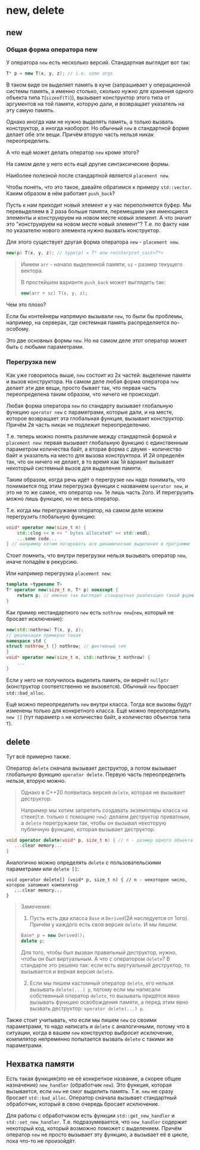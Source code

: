 # new, delete

## new

### Общая форма оператора new

У оператора ```new``` есть несколько версий. 
Стандартная выглядит вот так:
```cpp
T* p = new T(x, y, z); // i.e. some args
```

В таком виде он выделяет память в куче
(запрашивает у операционной системы память, а именно столько, 
сколько нужно для хранения одного объекта типа ```T```(```sizeof(T)```)), 
вызывает конструктор этого типа от аргументов на той памяти, 
которую дали, и возвращает указатель на эту самую память.

Однако иногда нам не нужно выделять память, а только вызвать конструктор, а иногда наоборот. 
Но обычный ```new``` в стандартной форме делает обе эти вещи. 
Причём вторую часть нельзя никак переопределить.

А что ещё может делать оператор ```new``` кроме этого?

На самом деле у него есть ещё другие синтаксические формы.

Наиболее полезной после стандартной является ```placement new```.

Чтобы понять, что это такое, давайте обратимся к примеру ```std::vector```.
Каким образом в нём работает ```push_back```? 

Пусть к нам приходит новый элемент и у нас переполняется буфер. 
Мы перевыделяем в 2 раза больше памяти, 
перемещаем уже имеющиеся элементы и конструируем на новом месте новый элемент. 
А что значит это "конструируем на новом месте новый элемент"? 
Т.е. по факту нам по указателю нового элемента нужно вызвать конструктор. 

Для этого существует другая форма оператора ```new``` - ```placement new```. 

```cpp
new(p) T(x, y, z); // type(p) = T* или reinterpret_cast<T*>
```

> Имеем ```arr``` - начало выделенной памяти, ```sz``` - размер текущего вектора.
> 
> В простейшем варианте ```push_back``` может выглядеть так:
> ```cpp
> new(arr + sz) T(x, y, z);
> ```

Чем это плохо?

Если бы контейнеры напрямую вызывали ```new```, то были бы проблемы, например, на серверах, 
где системная память распределяется по-особому.

Это две основных формы ```new```. 
Но на самом деле этот оператор может быть с любыми параметрами.

### Перегрузка new

Как уже говорилось выше, ```new``` состоит из 2х частей: выделение памяти и вызов конструктора.
На самом деле любая форма оператора ```new``` делает эти две вещи, просто бывает так, 
что первая часть переопределена таким образом, что ничего не происходит. 

Любая форма оператора ```new``` по стандарту вызывает глобальную функцию 
```operator new``` с параметрами, которые дали, и на месте, 
которое возвращает эта глобальная функция, вызывает конструктор. 
Причём 2я часть никак не подлежит переопределению. 

Т.е. теперь можно понять различие между стандартной формой и ```placement new```: 
первая вызывает глобальную функцию с единственным параметром количества байт, 
а вторая форма с двумя - количество байт и указатель на место для вызова конструктора. 
И 2й определён так, что он ничего не делает, 
в то время как 1й вариант вызывает некоторый системный вызов для выделения памяти.

Таким образом, когда речь идёт о перегрузке ```new``` надо понимать, 
что понимается под этим перегрузка функции с названием ```operator new```, 
и это не то же самое, что оператор ```new```. 
1е лишь часть 2ого. 
И перегрузить можно лишь функцию, но не весь оператор. 

Т.е. когда мы перегружаем оператор, на самом деле можем перегрузить глобальную функцию:
```cpp
void* operator new(size_t n) {
    std::clog << n << " bytes allocated" << std::endl;
    ...some code...
} // например хотим логировать все динамические выделения в программе
```

Стоит помнить, что внутри перегрузки нельзя вызывать оператор ```new```, иначе попадём в рекурсию.

Или например перегрузка ```placement new```:
```cpp
template <typename T>
T* operator new(size_t n, T* p) noexcept {
    return p; // именно так выглядит стандартная реализация такой формы
}
```

Как пример нестандартного ```new``` есть ```nothrow new```(```new```, который не бросает исключение):
```cpp
new(std::nothrow) T(x, y, z);
// реализация примерно такая
namespace std {
struct nothrow_t {} nothrow; // фиктивный тип
}
void* operator new(size_t n, std::nothrow_t nothrow) {
    ...
}
```

Если у него не получилось выделить память, он вернёт ```nullptr```
(конструктор соответственно не вызовется). 
Обычный ```new``` бросает ```std::bad_alloc```.

Ещё можно переопределить ```new``` внутри класса. 
Тогда все вызовы будут изменены только для конкретного класса. 
Ещё можно переопределить ```new []```
(тут параметр ```n``` не количество байт, а количество объектов типа ```T```).

## delete

Тут всё примерно также.

Оператор ```delete``` сначала вызывает деструктор, 
а потом вызывает глобальную функцию ```operator delete```. 
Первую часть переопределить нельзя, вторую можно.

> Однако в C++20 появилась версия ```delete```, которая не вызывает деструктор.
> 
> Например мы хотим запретить создавать экземпляры класса на стеке(т.е. только с помощию ```new```): 
> делаем деструктор приватным, а ```delete``` перегружаем так, 
> чтобы он вызывал некоторую публичную функцию, которая вызывает деструктор.

```cpp
void operator delete(void* p, size_t n) { // n - размер одного объекта
   ...clear memory...
}
```

Аналогично можно определять ```delete``` с пользовательскими параметрами или ```delete []```:
```
void operator delete[] (void* p, size_t n) { // n - некоторое число, которое запомнил компилятор
   ...clear memory...
}
```

> Замечения:
> 
> 1. Пусть есть два класса ```Base``` и ```Derived```(2й наследуется от 1ого). 
> Причём у каждого есть своя версия ```delete```. И мы пишем:
> ```cpp
> Base* p = new Derived();
> delete p;
> ```
> 
> Для того, чтобы был вызван правильный деструктор, нужно, чтобы он был виртуальным. 
> А что с оператором ```delete```?
> В стандарте это решено так: если есть виртуальный деструктор, 
> то вызывается и верная версия ```delete```.
> 
> 2. Если мы пишем кастомный оператор ```delete```, его нельзя вызывать ```delete(...) p```, 
> потому если мы написали собственный оператор ```delete```, 
> то вызывать придётся явно вызывать функцию освобождения памяти, 
> а перед этим явно вызвать деструктор: ```operator delete(...) p```.

Также стоит учитывать, что если мы пишем ```new``` со своими параметрами, 
то надо написать и ```delete``` с аналогичными, потому что в ситуации, когда
в вашем ```new``` конструктор выбросит исключение, компилятор непременно 
попытается вызвать ```delete``` с такими же параметрами.

## Нехватка памяти

Есть такая функция(это не её конкретное название, а скорее общее назначение) ```new_handler```
(обработчик ```new```).
Это функция, которая вызывается, если ```new``` не смог выделить память. 
Т.е. ```new``` не сразу бросает ```std::bad_alloc```.
Оператор сначала вызывает стандартный обработчик, который в свою очередь бросает исключение.

Для работы с обработчиком есть функции ```std::get_new_handler``` и ```std::set_new_handler```.
Т.е. подразумевается, что ```new_handler``` содержит некоторый код, 
который возможно поможет с выделением.
Причём оператор ```new``` не просто вызывает эту функцию, 
а вызывает её в цикле, пока что-то не произойдёт.
